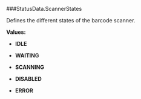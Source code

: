 ###StatusData.ScannerStates

Defines the different states of the barcode scanner.

**Values:**

* **IDLE**

* **WAITING**

* **SCANNING**

* **DISABLED**

* **ERROR**

